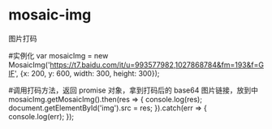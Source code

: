 # mosaic-img
图片打码

#实例化
var mosaicImg = new MosaicImg('https://t7.baidu.com/it/u=993577982,1027868784&fm=193&f=GIF', {x: 200, y: 600, width: 300, height: 300});

#调用打码方法，返回 promise 对象，拿到打码后的 base64 图片链接，放到<img>中
mosaicImg.getMosaicImg().then(res => {
    console.log(res);
    document.getElementById('img').src = res;
}).catch(err => {
    console.log(err);
});
